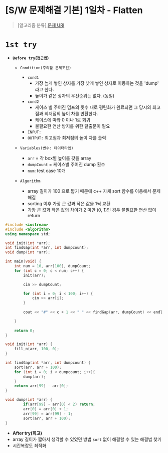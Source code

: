 # [S/W 문제해결 기본] 1일차 - Flatten

> [알고리즘 분류],[문제 URI](https://swexpertacademy.com/main/talk/solvingClub/problemView.do?solveclubId=AV6kld8aisgDFASb&contestProbId=AV139KOaABgCFAYh&probBoxId=AV6kld8aiskDFASb&type=PROBLEM&problemBoxTitle=%EC%82%BC%EC%84%B1%EC%8B%9C%ED%97%98%EB%8C%80%EB%B9%84+%EA%B8%B0%EB%B3%B8%EB%AC%B8%EC%A0%9C%EB%AA%A8%EC%9D%8C%28%EB%82%9C%EC%9D%B4%EB%8F%84+1~3%29&problemBoxCnt=15)

# `1st try`
- **`Before try`(`접근법`)**
  - `Condition(주의할 문제조건)`
    - `cond1`
        - 가장 높게 쌓인 상자를 가장 낮게 쌓인 상자로 이동하는 것을 'dump' 라고 한다.
        - 높이가 같은 상자의 우선순위는 없다. (동일)
    - `cond2`
        - 케이스 별 주어진 덤프의 횟수 내로 평탄화가 완료되면 그 당시의 최고점과 최저점의 높이 차를 반환한다.
        - 케이스에 따라 0 이나 1로 회귀
        - 불필요한 연산 방지를 위한 탈출문이 필요
    - `INPUT:` 
    - `OUTPUT:` 최고점과 최저점의 높이 차를 출력
  - `Variables(변수: 데이터타입)`
    - `arr` = 각 box별 높이를 갖을 array
    - `dumpCount` = 케이스별 주어진 dump 횟수
    - `num`: test case 10개

  - `Algorithm`
    - array 길이가 100 으로 짧기 때문에 c++ 자체 sort 함수를 이용해서 문제 해결
    - sorting 이후 가장 큰 값과 작은 값을 1씩 교환
    - 가장 큰 값과 작은 값의 차이가 2 미만 (0, 1)인 경우 불필요한 연산 없이 return
    

```c++
#include <iostream>
#include <algorithm>
using namespace std;

void init(int *arr);
int findGap(int *arr, int dumpcount);
void dump(int *arr);

int main(void) {
	int num = 10, arr[100], dumpCount;
	for (int c = 0; c < num; c++) {
		init(arr);

		cin >> dumpCount;

		for (int i = 0; i < 100; i++) {
			cin >> arr[i];
		}
	
		cout << "#" << c + 1 << " " << findGap(arr, dumpCount) << endl;

	}
	
	return 0;
}

void init(int *arr) {
	fill_n(arr, 100, 0);
}

int findGap(int *arr, int dumpcount) {
	sort(arr, arr + 100);
	for (int i = 0; i < dumpcount; i++){
		dump(arr);
	}
	return arr[99] - arr[0];
}

void dump(int *arr) {
    	if(arr[99] - arr[0] < 2) return; 
    	arr[0] = arr[0] + 1;
    	arr[99] = arr[99] - 1;
    	sort(arr, arr + 100);
}
```
- **After try(회고)**
- array 길이가 짧아서 생각할 수 있었던 방법 `sort` 없이 해결할 수 있는 해결법 찾기
- 시간복잡도 최적화

